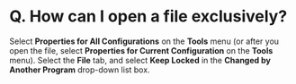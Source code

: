 # Q. How can I open a file exclusively?

Select **Properties for All Configurations** on the **Tools** menu (or after you open the file, select **Properties for Current Configuration** on the **Tools** menu). Select the **File** tab, and select **Keep Locked**
in the **Changed by Another Program** drop-down list box.
